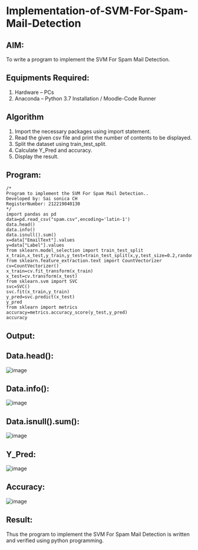 # Implementation-of-SVM-For-Spam-Mail-Detection

## AIM:
To write a program to implement the SVM For Spam Mail Detection.

## Equipments Required:
1. Hardware – PCs
2. Anaconda – Python 3.7 Installation / Moodle-Code Runner

## Algorithm
1. Import the necessary packages using import statement.
2. Read the given csv file and print the number of contents to be displayed.
3. Split the dataset using train_test_split.
4. Calculate Y_Pred and accuracy.
5. Display the result.

## Program:
```
/*
Program to implement the SVM For Spam Mail Detection..
Developed by: Sai sonica CH
RegisterNumber: 212219040130
*/
import pandas as pd
data=pd.read_csv("spam.csv",encoding='latin-1')
data.head()
data.info()
data.isnull().sum()
x=data["EmailText"].values
y=data["Label"].values
from sklearn.model_selection import train_test_split 
x_train,x_test,y_train,y_test=train_test_split(x,y,test_size=0.2,random_state=0)
from sklearn.feature_extraction.text import CountVectorizer
cv=CountVectorizer()
x_train=cv.fit_transform(x_train)
x_test=cv.transform(x_test)
from sklearn.svm import SVC
svc=SVC()
svc.fit(x_train,y_train)
y_pred=svc.predict(x_test)
y_pred
from sklearn import metrics
accuracy=metrics.accuracy_score(y_test,y_pred)
accuracy
```

## Output:

## Data.head():
![image](https://user-images.githubusercontent.com/79306169/174664276-b63f4010-8453-4611-8751-b766ba84a60c.png)
## Data.info():
![image](https://user-images.githubusercontent.com/79306169/174664301-bf415b40-2897-45c8-8e12-ee0792dfef5f.png)
## Data.isnull().sum():
![image](https://user-images.githubusercontent.com/79306169/174664325-edd5bb33-7625-4bb6-a96f-69ba4c4ac0d4.png)
## Y_Pred:
![image](https://user-images.githubusercontent.com/79306169/174664340-29640db9-3e75-4fa1-ab8e-1cc619282449.png)
## Accuracy:
![image](https://user-images.githubusercontent.com/79306169/174664370-97053896-6848-4dac-810e-72df037aeee3.png)



## Result:
Thus the program to implement the SVM For Spam Mail Detection is written and verified using python programming.
